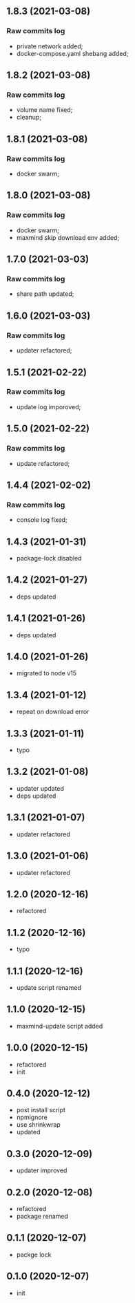## 1.8.3 (2021-03-08)

### Raw commits log

-   private network added;
-   docker-compose.yaml shebang added;

## 1.8.2 (2021-03-08)

### Raw commits log

-   volume name fixed;
-   cleanup;

## 1.8.1 (2021-03-08)

### Raw commits log

-   docker swarm;

## 1.8.0 (2021-03-08)

### Raw commits log

-   docker swarm;
-   maxmind skip download env added;

## 1.7.0 (2021-03-03)

### Raw commits log

-   share path updated;

## 1.6.0 (2021-03-03)

### Raw commits log

-   updater refactored;

## 1.5.1 (2021-02-22)

### Raw commits log

-   update log imporoved;

## 1.5.0 (2021-02-22)

### Raw commits log

-   update refactored;

## 1.4.4 (2021-02-02)

### Raw commits log

-   console log fixed;

## 1.4.3 (2021-01-31)

-   package-lock disabled

## 1.4.2 (2021-01-27)

-   deps updated

## 1.4.1 (2021-01-26)

-   deps updated

## 1.4.0 (2021-01-26)

-   migrated to node v15

## 1.3.4 (2021-01-12)

-   repeat on download error

## 1.3.3 (2021-01-11)

-   typo

## 1.3.2 (2021-01-08)

-   updater updated
-   deps updated

## 1.3.1 (2021-01-07)

-   updater refactored

## 1.3.0 (2021-01-06)

-   updater refactored

## 1.2.0 (2020-12-16)

-   refactored

## 1.1.2 (2020-12-16)

-   typo

## 1.1.1 (2020-12-16)

-   update script renamed

## 1.1.0 (2020-12-15)

-   maxmind-update script added

## 1.0.0 (2020-12-15)

-   refactored
-   init

## 0.4.0 (2020-12-12)

-   post install script
-   npmignore
-   use shrinkwrap
-   updated

## 0.3.0 (2020-12-09)

-   updater improved

## 0.2.0 (2020-12-08)

-   refactored
-   package renamed

## 0.1.1 (2020-12-07)

-   packge lock

## 0.1.0 (2020-12-07)

-   init
